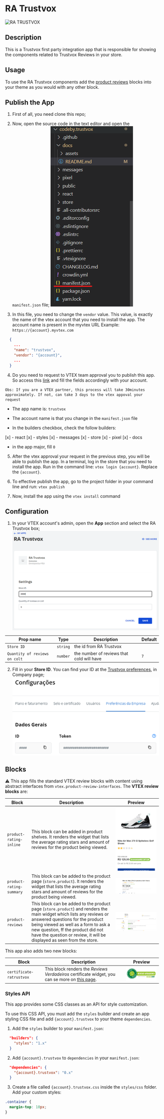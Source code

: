 # RA Trustvox

![RA TRUSTVOX](https://ra-trustvox.intercom-attachments-1.com/i/o/386735661/6c801ddb284eaec619f98d66/file-u9QW9ZFVbA.png)

## Description

This is a Trustvox first party integration app that is responsible for showing the components related to Trustvox Reviews in your store.

## Usage

To use the RA Trustvox components add the [product reviews](https://github.com/vtex-apps/product-review-interfaces/tree/master/example
) blocks into your theme as you would with any other block.

## Publish the App

1. First of all, you need clone this repo;

2. Now, open the source code in the text editor and open the `manifest.json` file;
![Manifest JSON app](/docs/assets/tree_manifest.json.png)

3. In this file, you need to change the `vendor` value. This value, is exactly the name of the vtex account that you need to install the app. The account name is present in the myvtex URL
Example: `https://{account}.myvtex.com`
```json
  {
    ...
    "name": "trustvox",
    "vendor": "{account}",
    ...
  }
```

4. Do you need to request to VTEX team approval you to publish this app. So access this [link](https://forms.gle/f7bYdTA7tfdfB5tt7) and fill the fields accordingly with your account.

``` 
Obs: If you are a VTEX partner, this process will take 30minutes approximately. If not, can take 3 days to the vtex appoval your request
```

* The app name is: `trustvox`
* The account name is that you change in the `manifest.json` file

* In the builders checkbox, check the follow builders:

[x] - react
[x] - styles
[x] - messages
[x] - store
[x] - pixel
[x] - docs

* in the app major, fill `0`


5. After the vtex approval your request in the previous step, you will be able to publish the app. In a terminal, log in the store that you need to install the app. Run in the command line: `vtex login {account}`. Replace the `{account}`.

5. To effective publish the app, go to the project folder in your command line and run: `vtex publish`

5. Now, install the app using the `vtex install` command

## Configuration

1. In your VTEX account's admin, open the **App** section and select the RA Trustvox box;
![RA TRUSTVOX App](/docs/assets/app-settings.png)

| Prop name      | Type     | Description                                          | Default |
| - | - | - | - |
| `Store ID` | `string` | the id from RA Trustvox | |
| `Quantity of reviews on colt` | `number` | the number of reviews that cold will have | `7`

2. Fill in your **Store ID**. You can find your ID at the [Trustvox preferences](https://app.trustvox.com.br/auth/login), in Company page;
![RA TRUSTVOX Preferences page](/docs/assets/install-preferences-page.png)



## Blocks

⚠️ This app fills the standard VTEX review blocks with content using abstract interfaces from `vtex.product-review-interfaces`. The **VTEX review blocks** are:

| Block | Description | Preview |
| - | - | - |
| `product-rating-inline` | This block can be added in product shelves. It renders the widget that lists the average rating stars and amount of reviews for the product being viewed. | ![product-rating-inline block](/docs/assets/product-rating-inline.png) |
| `product-rating-summary` | This block can be added to the product page (`store.product`). It renders the widget that lists the average rating stars and amount of reviews for the product being viewed. | ![product-rating-inline block](/docs/assets/product-rating-summary.png) |
| `product-reviews` | This block can be added to the product page (`store.product`) and renders the main widget which lists any reviews or answered questions for the product being viewed as well as a form to ask a new question, ff the product did not have the question or review, it will be displayed as seen from the store. | ![product-rating-inline block](/docs/assets/product-reviews.png) |

This app also adds two new blocks:

| Block | Description | Preview |
| - | - | - |
| `certificate-ratrustvox` | This block renders the *Reviews Verdadeiros* certificate widget, you can se more on [this page](https://help.trustvox.com.br/pt-BR/articles/5551970-como-adicionar-e-exibir-o-selo-de-reviews-verdadeiros-no-seu-site). | ![certificate-ratrustvox block](/docs/assets/certificate-ratrustvox.png) |

### Styles API

This app provides some CSS classes as an API for style customization.

To use this CSS API, you must add the `styles` builder and create an app styling CSS file and add `{account}.trustvox` to your theme `dependencies`.

1. Add the `styles` builder to your `manifest.json`:

```json
  "builders": {
    "styles": "1.x"
  }
```

2. Add `{account}.trustvox` to `dependencies` in your `manifest.json`:

```json
  "dependencies": {
    "{account}.trustvox": "0.x"
  }
```

3. Create a file called `{account}.trustvox.css` inside the `styles/css` folder. Add your custom styles:

```css
.container {
  margin-top: 10px;
}
```
